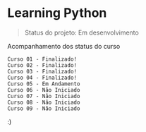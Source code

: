 # Learning Python

> Status do projeto: Em desenvolvimento

Acompanhamento dos status do curso

```
Curso 01 - Finalizado!
Curso 02 - Finalizado!
Curso 03 - Finalizado!
Curso 04 - Finalizado!
Curso 05 - Em Andamento
Curso 06 - Não Iniciado
Curso 07 - Não Iniciado
Curso 08 - Não Iniciado
Curso 09 - Não Iniciado

```


:)
